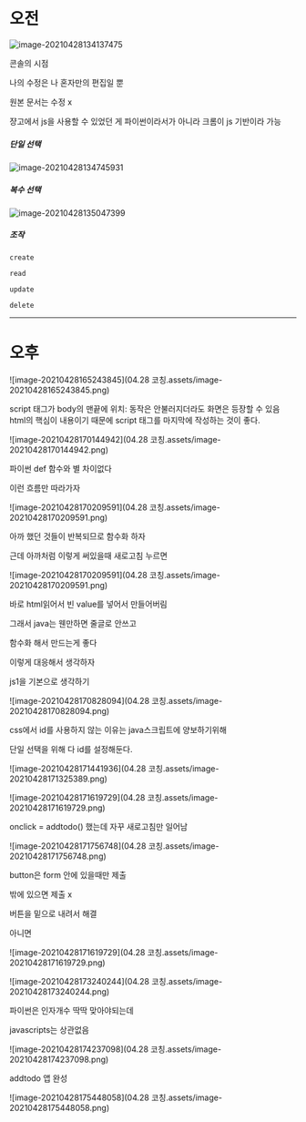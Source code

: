 # 오전



![image-20210428134137475](C:\Users\na0i\AppData\Roaming\Typora\typora-user-images\image-20210428134137475.png)

콘솔의 시점



나의 수정은 나 혼자만의 편집일 뿐

원본 문서는 수정 x



쟝고에서 js을 사용할 수 있었던 게 파이썬이라서가 아니라 크롬이 js 기반이라 가능



##### 단일 선택

![image-20210428134745931](C:\Users\na0i\AppData\Roaming\Typora\typora-user-images\image-20210428134745931.png)



##### 복수 선택

![image-20210428135047399](C:\Users\na0i\AppData\Roaming\Typora\typora-user-images\image-20210428135047399.png)



##### 조작

`create `

`read`

`update`

`delete`



---------------

# 오후

![image-20210428165243845](04.28 코칭.assets/image-20210428165243845.png)

script 태그가 body의 맨끝에 위치: 동작은 안불러지더라도 화면은 등장할 수 있음 html의 핵심이 내용이기 때문에 script 태그를 마지막에 작성하는 것이 좋다.



![image-20210428170144942](04.28 코칭.assets/image-20210428170144942.png)

파이썬 def 함수와 별 차이없다

이런 흐름만 따라가자



![image-20210428170209591](04.28 코칭.assets/image-20210428170209591.png)

아까 했던 것들이 반복되므로 함수화 하자



근데 아까처럼 이렇게 써있을때 새로고침 누르면

![image-20210428170209591](04.28 코칭.assets/image-20210428170209591.png)

바로 html읽어서 빈 value를 넣어서 만들어버림

그래서 java는 웬만하면 줄글로 안쓰고

함수화 해서 만드는게 좋다



이렇게 대응해서 생각하자

js1을 기본으로 생각하기

![image-20210428170828094](04.28 코칭.assets/image-20210428170828094.png)

css에서 id를 사용하지 않는 이유는 java스크립트에 양보하기위해

단일 선택을 위해 다 id를 설정해둔다.

![image-20210428171441936](04.28 코칭.assets/image-20210428171325389.png)



![image-20210428171619729](04.28 코칭.assets/image-20210428171619729.png)

onclick = addtodo() 했는데 자꾸 새로고침만 일어남



![image-20210428171756748](04.28 코칭.assets/image-20210428171756748.png)

button은 form 안에 있을때만 제출

밖에 있으면 제출 x



버튼을 밑으로 내려서 해결



아니면

![image-20210428171619729](04.28 코칭.assets/image-20210428171619729.png)



![image-20210428173240244](04.28 코칭.assets/image-20210428173240244.png)

파이썬은 인자개수 딱딱 맞아야되는데

javascripts는 상관없음



![image-20210428174237098](04.28 코칭.assets/image-20210428174237098.png)

addtodo 앱 완성

![image-20210428175448058](04.28 코칭.assets/image-20210428175448058.png)